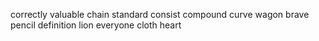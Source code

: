 correctly valuable chain standard consist compound curve wagon brave pencil definition lion everyone cloth heart